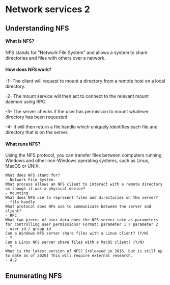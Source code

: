 # Network services 2
## Understanding NFS
#### What is NFS?
NFS stands for "Network File System" and allows a system to share directories and files with others over a network.
#### How does NFS work?
-1- The client will request to mount a directory from a remote host on a local directory.

-2- The mount service will then act to connect to the relevant mount daemon using RPC.

-3- The server checks if the user has permission to mount whatever directory has been requested.

-4- It will then return a file handle which uniquely identifies each file and directory that is on the server.
#### What runs NFS?
Using the NFS protocol, you can transfer files between computers running Windows and other non-Windows operating systems, such as Linux, MacOS or UNIX.

    What does NFS stand for?
    - Network File System.
    What process allows an NFS client to interact with a remote directory as though it was a physical device?
    - mounting 
    What does NFS use to represent files and directories on the server?
    - file handle
    What protocol does NFS use to communicate between the server and client?
    - RPC
    What two pieces of user data does the NFS server take as parameters for controlling user permissions? Format: parameter 1 / parameter 2
    - user id / group id
    Can a Windows NFS server share files with a Linux client? (Y/N)
    - Y
    Can a Linux NFS server share files with a MacOS client? (Y/N)
    - Y
    What is the latest version of NFS? [released in 2016, but is still up to date as of 2020] This will require external research.
    - 4.2

## Enumerating NFS

    


